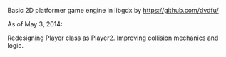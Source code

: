 Basic 2D platformer game engine in libgdx by https://github.com/dvdfu/

As of May 3, 2014:

Redesigning Player class as Player2. Improving collision mechanics and logic.
